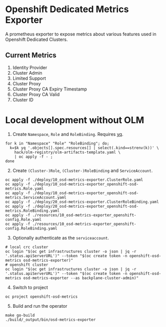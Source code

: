 # Openshift Dedicated Metrics Exporter

A prometheus exporter to expose metrics about various features used in Openshift Dedicated Clusters.

## Current Metrics

1. Identity Provider
2. Cluster Admin
3. Limited Support
4. Cluster Proxy
5. Cluster Proxy CA Expiry Timestamp
6. Cluster Proxy CA Valid
7. Cluster ID

# Local development without OLM

1. Create `Namespace`, `Role` and `RoleBinding`. Requires [yq](https://github.com/mikefarah/yq).

```shell
for k in "Namespace" "Role" "RoleBinding"; do;
  k=$k yq '.objects[].spec.resources[] | select(.kind==strenv(k))' \
    hack/olm-registry/olm-artifacts-template.yaml \
    | oc apply -f - ; 
done
```

2. Create `(Cluster-)Role`, `(Cluster-)RoleBinding` and `ServiceAccount`. 

```shell
oc apply -f ./deploy/10_osd-metrics-exporter.ClusterRole.yaml
oc apply -f ./deploy/10_osd-metrics-exporter_openshift-osd-metrics.Role.yaml
oc apply -f ./deploy/10_osd-metrics-exporter_openshift-osd-metrics.ServiceAccount.yaml
oc apply -f ./deploy/20_osd-metrics-exporter.ClusterRoleBinding.yaml
oc apply -f ./deploy/20_osd-metrics-exporter_openshift-osd-metrics.RoleBinding.yaml
oc apply -f ./resources/10_osd-metrics-exporter_openshift-config.Role.yaml
oc apply -f ./resources/10_osd-metrics-exporter_openshift-config.RoleBinding.yaml
```

3. Optionally authenticate as the `serviceaccount`.

```shell
# local crc cluster
oc login "$(oc get infrastructures cluster -o json | jq -r '.status.apiServerURL')" --token "$(oc create token -n openshift-osd-metrics osd-metrics-exporter)"
# openshift cluster
oc login "$(oc get infrastructures cluster -o json | jq -r '.status.apiServerURL')" --token "$(oc create token -n openshift-osd-metrics osd-metrics-exporter --as backplane-cluster-admin)"
```

4. Switch to project

```shell
oc project openshift-osd-metrics
```

5. Build and run the operator

```shell
make go-build
./build/_output/bin/osd-metrics-exporter
```

